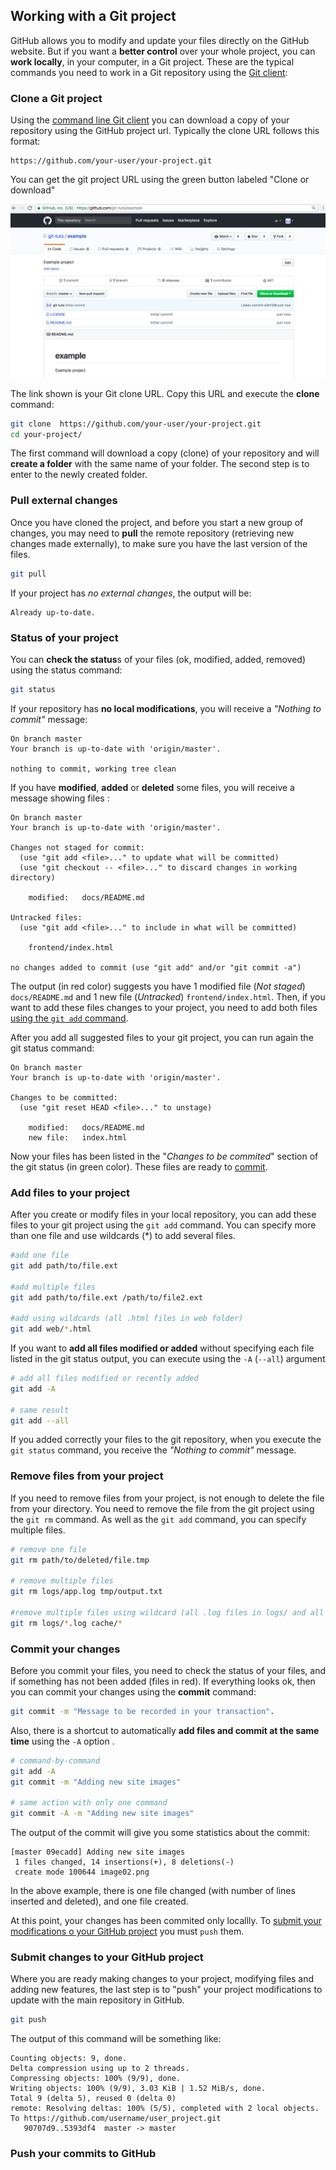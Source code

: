 ## Working with a Git project


GitHub allows you to modify and update your files directly on the GitHub website. But if you want a **better control** over your whole project, you can **work locally**, in your computer, in a Git project. These are the typical commands you need to work in a Git repository using the [Git client](git-client.md): 




### Clone a Git project

Using the [command line Git client](git-client.md) you can download a copy of your repository using the GitHub project url. Typically the clone URL follows this format:

```
https://github.com/your-user/your-project.git 
```

You can get the git project URL using the green button labeled "Clone or download"

![GitHub Project Page](../images/github-project.png)

The link shown is your Git clone URL. Copy this URL and execute the **clone** command:

```bash
git clone  https://github.com/your-user/your-project.git 
cd your-project/
```

The first command will download a copy (clone) of your repository and will **create a folder** with the same name of your folder. The second step is to enter to the newly created folder. 




### Pull external changes

Once you have cloned the project, and before you start a new group of changes, you may need to **pull** the remote repository (retrieving new changes made externally), to make sure you have the last version of the files.

```bash
git pull
```

If your project has *no external changes*, the output will be:

```
Already up-to-date.
```




### Status of your project

You can **check the status**s of your files (ok, modified, added, removed) using the status command:

```bash
git status
```

If your repository has **no local modifications**, you will receive a *"Nothing to commit"* message:


```console
On branch master
Your branch is up-to-date with 'origin/master'.

nothing to commit, working tree clean
```

If you have **modified**, **added** or **deleted** some files, you will receive a message showing files :

```console
On branch master
Your branch is up-to-date with 'origin/master'.

Changes not staged for commit:
  (use "git add <file>..." to update what will be committed)
  (use "git checkout -- <file>..." to discard changes in working directory)

	modified:   docs/README.md

Untracked files:
  (use "git add <file>..." to include in what will be committed)

	frontend/index.html

no changes added to commit (use "git add" and/or "git commit -a")
```

The output (in red color) suggests you have 1 modified file (*Not staged*) `docs/README.md` and 1 new file (*Untracked*) `frontend/index.html`. Then, if you want to add these files changes to your project, you need to add both files [using the `git add` command](#add-files-to-your-project). 

After you add all suggested files to your git project, you can run again the git status command:

```
On branch master
Your branch is up-to-date with 'origin/master'.

Changes to be committed:
  (use "git reset HEAD <file>..." to unstage)

	modified:   docs/README.md
	new file:   index.html
```

Now your files has been listed in the "*Changes to be commited*" section of the git status (in green color). These files are ready to [commit](#commit-your-changes).




### Add files to your project

After you create or modify files in your local repository, you can add these files to your git project using the `git add` command. You can specify more than one file and use wildcards (*) to add several files.

```bash
#add one file
git add path/to/file.ext

#add multiple files
git add path/to/file.ext /path/to/file2.ext

#add using wildcards (all .html files in web folder)
git add web/*.html

```

If you want to **add all files modified or added** without specifying each file listed in the git status output, you can execute using the `-A` (`--all`) argument

```bash
# add all files modified or recently added
git add -A

# same result
git add --all

``` 

If you added correctly your files to the git repository, when you execute the `git status` command, you receive the *"Nothing to commit"* message.

### Remove files from your project

If you need to remove files from your project, is not enough to delete the file from your directory. You need to remove the file from the git project using the `git rm` command. As well as the `git add` command, you can specify multiple files.

```bash
# remove one file
git rm path/to/deleted/file.tmp

# remove multiple files
git rm logs/app.log tmp/output.txt

#remove multiple files using wildcard (all .log files in logs/ and all files in cache/ folder )
git rm logs/*.log cache/*
```



### Commit your changes

Before you commit your files, you need to check the status of your files, and if something has not been added (files in red). If everything looks ok, then you can commit your changes using the **commit** command:

```bash
git commit -m "Message to be recorded in your transaction".
```

Also, there is a shortcut to automatically **add files and commit at the same time** using the `-A` option . 

```bash
# command-by-command 
git add -A
git commit -m "Adding new site images"

# same action with only one command
git commit -A -m "Adding new site images"
```

The output of the commit will give you some statistics about the commit:

```
[master 09ecadd] Adding new site images
 1 files changed, 14 insertions(+), 8 deletions(-)
 create mode 100644 image02.png
 ```

In the above example, there is one file changed (with number of lines inserted and deleted), and one file created.


At this point, your changes has been commited only locallly. To [submit your modifications o your GitHub project](#submit-changes-to-your-github-project) you must `push` them. 



### Submit changes to your GitHub project

Where you are ready making changes to your project, modifying files and adding new features, the last step is to "push" your project modifications to update with the main repository in GitHub.

```bash
git push
```

The output of this command will be something like:

```
Counting objects: 9, done.
Delta compression using up to 2 threads.
Compressing objects: 100% (9/9), done.
Writing objects: 100% (9/9), 3.03 KiB | 1.52 MiB/s, done.
Total 9 (delta 5), reused 0 (delta 0)
remote: Resolving deltas: 100% (5/5), completed with 2 local objects.
To https://github.com/username/user_project.git
   90707d9..5393df4  master -> master
```




































































































### Push your commits to GitHub




